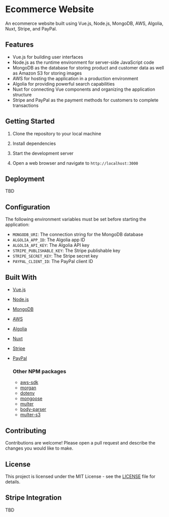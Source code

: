 # Ecommerce Website

An ecommerce website built using Vue.js, Node.js, MongoDB, AWS, Algolia, Nuxt, Stripe, and PayPal.

## Features
- Vue.js for building user interfaces
- Node.js as the runtime environment for server-side JavaScript code
- MongoDB as the database for storing product and customer data as well as Amazon S3 for storing images
- AWS for hosting the application in a production environment
- Algolia for providing powerful search capabilities
- Nuxt for connecting Vue components and organizing the application structure
- Stripe and PayPal as the payment methods for customers to complete transactions

## Getting Started
1. Clone the repository to your local machine

2. Install dependencies

3. Start the development server

4. Open a web browser and navigate to `http://localhost:3000`

## Deployment

TBD

## Configuration
The following environment variables must be set before starting the application:
- `MONGODB_URI`: The connection string for the MongoDB database
- `ALGOLIA_APP_ID`: The Algolia app ID
- `ALGOLIA_API_KEY`: The Algolia API key
- `STRIPE_PUBLISHABLE_KEY`: The Stripe publishable key
- `STRIPE_SECRET_KEY`: The Stripe secret key
- `PAYPAL_CLIENT_ID`: The PayPal client ID

## Built With
- [Vue.js](https://vuejs.org/)
- [Node.js](https://nodejs.org/)
- [MongoDB](https://www.mongodb.com/)
- [AWS](https://aws.amazon.com/)
- [Algolia](https://www.algolia.com/)
- [Nuxt](https://nuxtjs.org/)
- [Stripe](https://stripe.com/)
- [PayPal](https://paypal.com)

  ### Other NPM packages 
  - [aws-sdk](https://www.npmjs.com/package/aws-sdk)
  - [morgan](https://www.npmjs.com/package/morgan)
  - [dotenv](https://www.npmjs.com/package/dotenv)
  - [mongoose](https://www.npmjs.com/package/mongoose)
  - [multer](https://www.npmjs.com/package/multer)
  - [body-parser](https://www.npmjs.com/package/body-parser)
  - [multer-s3](https://www.npmjs.com/package/multer-s3)

## Contributing
Contributions are welcome! Please open a pull request and describe the changes you would like to make.

## License
This project is licensed under the MIT License - see the [LICENSE](LICENSE) file for details.

## Stripe Integration 
TBD

